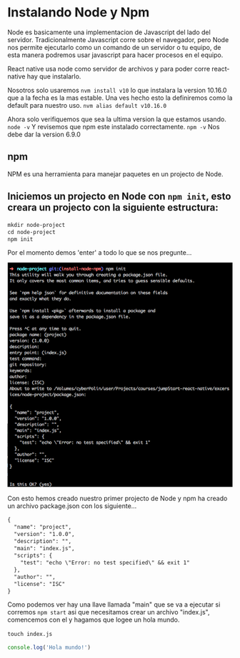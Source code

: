 # Instalando Node y Npm

Node es basicamente una implementacion de Javascript del lado del servidor. Tradicionalmente Javascript corre sobre el navegador, pero Node nos permite ejecutarlo como un comando de un servidor o tu equipo, de esta manera podremos usar javascript para hacer procesos en el equipo.

React native usa node como servidor de archivos y para poder corre react-native hay que instalarlo.

Nosotros solo usaremos `nvm install v10` lo que instalara la version 10.16.0 que a la fecha es la mas estable. Una ves hecho esto la definiremos como la default para nuestro uso. `nvm alias default v10.16.0`

Ahora solo verifiquemos que sea la ultima version la que estamos usando. `node -v`
Y revisemos que npm este instalado correctamente. `npm -v` Nos debe dar la version 6.9.0

## npm

NPM es una herramienta para manejar paquetes en un projecto de Node.

## Iniciemos un projecto en Node con `npm init`, esto creara un projecto con la siguiente estructura:

```
mkdir node-project
cd node-project
npm init
```


Por el momento demos 'enter' a todo lo que se nos pregunte...

![npm-init.png](./img/npm-init.png)

Con esto hemos creado nuestro primer projecto de Node y npm ha creado un archivo package.json con los siguiente...

```
{
  "name": "project",
  "version": "1.0.0",
  "description": "",
  "main": "index.js",
  "scripts": {
    "test": "echo \"Error: no test specified\" && exit 1"
  },
  "author": "",
  "license": "ISC"
}

```
Como podemos ver hay una llave llamada "main" que se va a ejecutar si corremos `npm start` asi que necesitamos crear un archivo "index.js", comencemos con el y hagamos que logee un hola mundo.

`touch index.js`

```js
console.log('Hola mundo!')
```